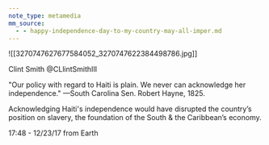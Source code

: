 ```yaml
---
note_type: metamedia
mm_source:
  - - happy-independence-day-to-my-country-may-all-imper.md
---
```


![[3270747627677584052_3270747622384498786.jpg]]

Clint Smith
@CLlintSmithIII

"Our policy with regard to Haiti is
plain. We never can acknowledge her
independence." —South Carolina
Sen. Robert Hayne, 1825.

Acknowledging Haiti's independence
would have disrupted the country’s
position on slavery, the foundation of
the South & the Caribbean’s
economy.

17:48 - 12/23/17 from Earth



